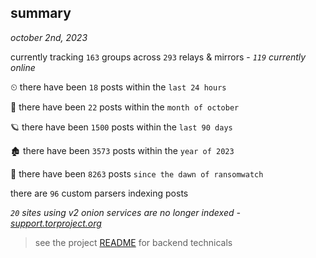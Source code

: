 
## summary
_october 2nd, 2023_

currently tracking `163` groups across `293` relays & mirrors - _`119` currently online_

⏲ there have been `18` posts within the `last 24 hours`

🦈 there have been `22` posts within the `month of october`

🪐 there have been `1500` posts within the `last 90 days`

🏚 there have been `3573` posts within the `year of 2023`

🦕 there have been `8263` posts `since the dawn of ransomwatch`

there are `96` custom parsers indexing posts

_`20` sites using v2 onion services are no longer indexed - [support.torproject.org](https://support.torproject.org/onionservices/v2-deprecation/)_

> see the project [README](https://github.com/joshhighet/ransomwatch#ransomwatch--) for backend technicals

